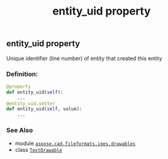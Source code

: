 ﻿---
title: entity_uid property
second_title: Aspose.CAD for Python via .NET API References
description: 
type: docs
weight: 80
url: /python-net/aspose.cad.fileformats.iges.drawables/textdrawable/entity_uid/
is_root: false
---

## entity_uid property


Unique identifier (line number) of entity that created this entity
### Definition:
```python
@property
def entity_uid(self):
    ...
@entity_uid.setter
def entity_uid(self, value):
    ...
```

### See Also
* module [`aspose.cad.fileformats.iges.drawables`](../../)
* class [`TextDrawable`](/cad/python-net/aspose.cad.fileformats.iges.drawables/textdrawable)

